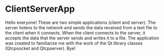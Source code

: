 # ClientServerApp

Hello everyone! These are two simple applications (client and server).
The server listens to the network and sends the data received from a text file to the client when it connects.
When the client connects to the server, it accepts the data that the server sends and writes it to a file.
The application was created to familiarize me with the work of the Qt library classes (Qtcpsocket and Qtcpserver).
Bye!
